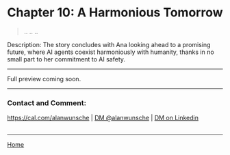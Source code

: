 # Chapter 10: A Harmonious Tomorrow


> ..
> ..
> ..

Description: The story concludes with Ana looking ahead to a promising future, where AI agents coexist harmoniously with humanity, thanks in no small part to her commitment to AI safety.


---

Full preview coming soon.

---

### Contact and Comment:

<a href="https://cal.com/alanwunsche">https://cal.com/alanwunsche</a> | <a href="https://x.com/alanwunsche">DM @alanwunsche</a> | <a href="https://linkedin.com/in/alanwunsche">DM on Linkedin</a>
<br /><br />

---

[Home](./)
